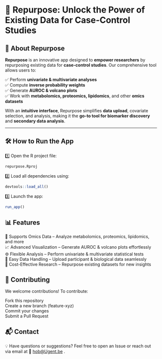 # 🚀 Repurpose: Unlock the Power of Existing Data for Case-Control Studies

## 📌 About Repurpose  
**Repurpose** is an innovative app designed to **empower researchers** by repurposing existing data for **case-control studies**. Our comprehensive tool allows users to:  

✅ Perform **univariate & multivariate analyses**  
✅ Compute **inverse probability weights**  
✅ Generate **AUROC & volcano plots**  
✅ Work with **metabolomics, proteomics, lipidomics**, and other **omics datasets**  

With an **intuitive interface**, Repurpose simplifies **data upload**, covariate selection, and analysis, making it the **go-to tool for biomarker discovery** and **secondary data analysis**.

---

## 🛠️ How to Run the App  

1️⃣ Open the R project file:  
   ```bash
   repurpose.Rproj
  ````

2️⃣ Load all dependencies using:
```r
devtools::load_all()
```
3️⃣ Launch the app:
```r
run_app()
```

## 📊 Features
🔬 Supports Omics Data – Analyze metabolomics, proteomics, lipidomics, and more  
📈 Advanced Visualization – Generate AUROC & volcano plots effortlessly  
⚙️ Flexible Analysis – Perform univariate & multivariate statistical tests  
📂 Easy Data Handling – Upload participant & biological data seamlessly  
🚀 Cost-Effective Research – Repurpose existing datasets for new insights  



## 🤝 Contributing
We welcome contributions! To contribute:

Fork this repository  
Create a new branch (feature-xyz)  
Commit your changes  
Submit a Pull Request  

## 📬 Contact
💡 Have questions or suggestions? Feel free to open an Issue or reach out via email at 📧 hob@Ugent.be .
